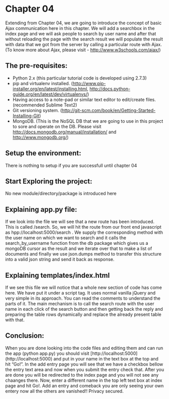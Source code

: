 Chapter 04
==========

Extending from Chapter 04, we are going to introduce the concept of basic Ajax communication
here in this chapter. We will add a searchbox in the index page and we will ask people to search
by user name and after that without reloading the page with the search result we will populate the 
result with data that we got from the server by calling a particular route with Ajax.
(To know more about Ajax, please visit - http://www.w3schools.com/ajax/) 

The pre-requisites:
------------------ 
* Python 2.x (this particular tutorial code is developed using 2.7.3)
* pip and virtualenv installed. (http://www.pip-installer.org/en/latest/installing.html, http://docs.python-guide.org/en/latest/dev/virtualenvs/)
* Having access to a note-pad or similar text editor to edit/create files.(recommended Sublime Text2)
* Git versioning system. (http://git-scm.com/book/en/Getting-Started-Installing-Git)
* MongoDB. (This is the NoSQL DB that we are going to use in this project to sore and operate on the DB. Please visit http://docs.mongodb.org/manual/installation/ and http://www.mongodb.org/) 

Setup the environment:
---------------------
There is nothing to setup if you are successfull until chapter 04

Start Exploring the project:
---------------------------
No new module/directory/package is introduced here

Explaining app.py file:
----------------------
If we look into the file we will see that a new route has been introduced. This is called /search.
So, we will hit the route from our front end javascript as hpp://localhost:5000/search . We supply the corresponding
method with the user name on which we want to search and it calls the search_by_username function from the db package
which gives us a mongoDB cursor as the result and we iterate over that to make a list of documents and finally we use 
json.dumps method to transfer this structure into a valid json string and send it back as response. 

Explaining templates/index.html
-------------------------------
If we see this file we will notice that a whole new section of code has come here. We have put it under a script tag.
It uses normal vanilla jQuery and very simple in its approach. You can read the comments to understand the parts of it.
The main mechanism is to call the search route with the user name in each click of the search button and then getting back the reply and preparing the table rows dynamically and replace the already present table with that.
 
Conclusion:
----------
When you are done looking into the code files and editing them and can run the app (python app.py) you should visit [http://localhost:5000] (http://localhost:5000) and put in your name in the text box at the top and hit “Go!”. 
In the add entry page you will see that we have a checkbox bellow the entry text area and now when you submit the entry check that. After you are done you will be redirected to the index page and you will not see any chaanges there.
Now, enter a different name in the top left text box at index page and hit Go!. Add an entry and comeback you are only seeing your own entery now all the others are vanished!! Privacy secured.
